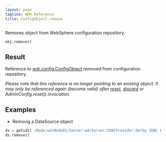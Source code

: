 ```yaml
---
layout: page
tagline: WDR Reference
title: ConfigObject.remove
---
```


Removes object from WebSphere configuration repository.

    obj.remove()

## Result

Reference to [wdr.config.ConfigObject](wdr.config.ConfigObject.class.html) removed from configuration repository.

_Please note that this reference is no longer pointing to an existing object. It may only be referenced again (become valid) after [reset](wdr.config.reset.html), [discard](wdr.config.discard.html) or AdminConfig.reset() invocation._

## Examples

* Removig a DataSource object

```python
ds = getid1('/Node:wdrNode01/Server:wdrServer/JDBCProvider:Derby JDBC Provider/DataSource:Default Datasource/')
ds.remove()
```
